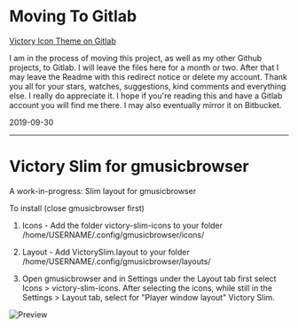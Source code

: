 # Moving To Gitlab

[Victory Icon Theme on Gitlab](https://gitlab.com/newhoa/victory-slim-for-gmusicbrowser)

I am in the process of moving this project, as well as my other Github projects, to Gitlab. I will leave the files here for a month or two. After that I may leave the Readme with this redirect notice or delete my account. Thank you all for your stars, watches, suggestions, kind comments and everything else. I really do appreciate it. I hope if you're reading this and have a Gitlab account you will find me there. I may also eventually mirror it on Bitbucket.

2019-09-30

-----------------

# Victory Slim for gmusicbrowser
A work-in-progress: Slim layout for gmusicbrowser

To install (close gmusicbrowser first)

1. Icons - Add the folder victory-slim-icons to your folder /home/USERNAME/.config/gmusicbrowser/icons/

2. Layout - Add VictorySlim.layout to your folder /home/USERNAME/.config/gmusicbrowser/layouts/

3. Open gmusicbrowser and in Settings under the Layout tab first select Icons > victory-slim-icons. After selecting the icons, while still in the Settings > Layout tab, select for "Player window layout" Victory Slim.

![Preview](https://i.imgur.com/Felm78k.png "Preview")
